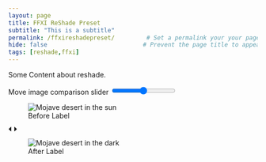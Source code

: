 ```yaml
---
layout: page
title: FFXI ReShade Preset
subtitle: "This is a subtitle"  
permalink: /ffxireshadepreset/         # Set a permalink your your page
hide: false                           # Prevent the page title to appear in the navbar
tags: [reshade,ffxi]
---
```


Some Content about reshade.

<section class="image-comparison" data-component="image-comparison-slider">
  <div class="image-comparison__slider-wrapper">
    <label for="image-comparison-range" class="image-comparison__label">Move image comparison slider</label>
    <input type="range" min="0" max="100" value="50" class="image-comparison__range" id="image-compare-range" data-image-comparison-range="">
    <div class="image-comparison__image-wrapper  image-comparison__image-wrapper--overlay" data-image-comparison-overlay="">
      <figure class="image-comparison__figure image-comparison__figure--overlay">
        <picture class="image-comparison__picture">
          <source media="(max-width: 40em)" srcset="https://images.unsplash.com/photo-1566702580807-95611c919b47?ixlib=rb-1.2.1&ixid=eyJhcHBfaWQiOjEyMDd9&auto=format&fit=crop&w=600&h=400&q=80">
          <source media="(min-width: 40.0625em) and (max-width: 48em)" srcset="https://images.unsplash.com/photo-1566702580807-95611c919b47?ixlib=rb-1.2.1&ixid=eyJhcHBfaWQiOjEyMDd9&auto=format&fit=crop&w=900&h=600&q=80">
          <img src="https://images.unsplash.com/photo-1566702580807-95611c919b47?ixlib=rb-1.2.1&ixid=eyJhcHBfaWQiOjEyMDd9&auto=format&fit=crop&w=1500&h=1000&q=80" alt="Mojave desert in the sun" class="image-comparison__image">
        </picture>
        <figcaption class="image-comparison__caption image-comparison__caption--before">
          <span class="image-comparison__caption-body">Before Label</span>
        </figcaption>
      </figure>
    </div>
    <div class="image-comparison__slider" data-image-comparison-slider="">
      <span class="image-comparison__thumb" data-image-comparison-thumb="">
        <svg class="image-comparison__thumb-icon" xmlns="http://www.w3.org/2000/svg" width="18" height="10" viewBox="0 0 18 10" fill="currentColor">
          <path class="image-comparison__thumb-icon--left" d="M12.121 4.703V.488c0-.302.384-.454.609-.24l4.42 4.214a.33.33 0 0 1 0 .481l-4.42 4.214c-.225.215-.609.063-.609-.24V4.703z"></path>
          <path class="image-comparison__thumb-icon--right" d="M5.879 4.703V.488c0-.302-.384-.454-.609-.24L.85 4.462a.33.33 0 0 0 0 .481l4.42 4.214c.225.215.609.063.609-.24V4.703z"></path>
        </svg>
      </span>
    </div>
    <div class="image-comparison__image-wrapper">
      <figure class="image-comparison__figure">
        <picture class="image-comparison__picture">
          <source media="(max-width: 40em)" srcset="https://images.unsplash.com/photo-1554110397-9bac083977c6?ixlib=rb-1.2.1&ixid=eyJhcHBfaWQiOjEyMDd9&auto=format&fit=crop&w=600&height=400&q=80">
          <source media="(min-width: 40.0625em) and (max-width: 48em)" srcset="https://images.unsplash.com/photo-1554110397-9bac083977c6?ixlib=rb-1.2.1&ixid=eyJhcHBfaWQiOjEyMDd9&auto=format&fit=crop&w=900&height=600&q=80">
          <img src="https://images.unsplash.com/photo-1554110397-9bac083977c6?ixlib=rb-1.2.1&ixid=eyJhcHBfaWQiOjEyMDd9&auto=format&fit=crop&w=1500&height=1000&q=80" alt="Mojave desert in the dark" class="image-comparison__image">
        </picture>
        <figcaption class="image-comparison__caption image-comparison__caption--after">
          <span class="image-comparison__caption-body">After Label</span>
        </figcaption>
      </figure>
    </div>
  </div>
</section>
 
